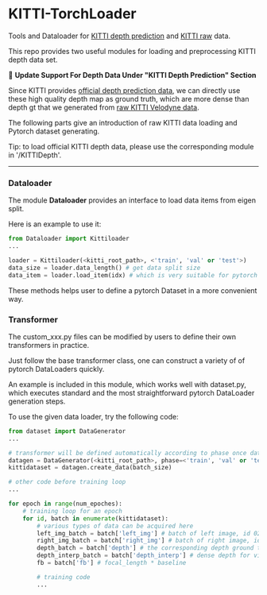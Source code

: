 # KITTI-TorchLoader
Tools and Dataloader for [KITTI depth prediction](http://www.cvlibs.net/datasets/kitti/eval_depth.php?benchmark=depth_prediction) and [KITTI raw](http://www.cvlibs.net/datasets/kitti/raw_data.php) data.

This repo provides two useful modules for loading and preprocessing KITTI depth data set.

:bookmark: **Update Support For Depth Data Under "KITTI Depth Prediction" Section**

Since KITTI provides [official depth prediction data](http://www.cvlibs.net/datasets/kitti/eval_depth.php?benchmark=depth_prediction), we can directly use these high quality depth map as ground truth, which are more dense than depth gt that we generated from [raw KITTI Velodyne data](http://www.cvlibs.net/datasets/kitti/raw_data.php).

The following parts give an introduction of raw KITTI data loading and Pytorch dataset generating.

Tip: to load official KITTI depth data, please use the corresponding  module in '/KITTIDepth'.

---

### Dataloader

The module **Dataloader** provides an interface to load data items from eigen split.

Here is an example to use it:

```python
from Dataloader import Kittiloader
...

loader = Kittiloader(<kitti_root_path>, <'train', 'val' or 'test'>)
data_size = loader.data_length() # get data split size
data_item = loader.load_item(idx) # which is very suitable for pytorch dataloader
```

These methods helps user to define a pytorch Dataset in a more convenient way.

### Transformer

The custom_xxx.py files can be modified by users to define their own transformers in practice.

Just follow the base transformer class, one can construct a variety of of pytorch DataLoaders quickly.

An example is included in this module, which works well with dataset.py, which executes standard and the most straightforward pytorch DataLoader generation steps.

To use the given data loader, try the following code:

```python
from dataset import DataGenerator
...

# transformer will be defined automatically according to phase once datagen instance is created
datagen = DataGenerator(<kitti_root_path>, phase=<'train', 'val' or 'test'>)
kittidataset = datagen.create_data(batch_size)

# other code before training loop
...

for epoch in range(num_epoches):
    # training loop for an epoch
    for id, batch in enumerate(kittidataset):
        # various types of data can be acquired here
        left_img_batch = batch['left_img'] # batch of left image, id 02
        right_img_batch = batch['right_img'] # batch of right image, id 03
        depth_batch = batch['depth'] # the corresponding depth ground truth of given id
        depth_interp_batch = batch['depth_interp'] # dense depth for visualization
        fb = batch['fb'] # focal_length * baseline

        # training code
        ...
```
